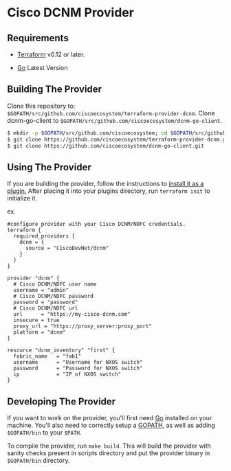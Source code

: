 # Cisco DCNM Provider 

Requirements
------------

- [Terraform](https://www.terraform.io/downloads.html) v0.12 or later.

- [Go](https://golang.org/doc/install) Latest Version

## Building The Provider ##
Clone this repository to: `$GOPATH/src/github.com/ciscoecosystem/terraform-provider-dcnm`.
Clone dcnm-go-client to `$GOPATH/src/github.com/ciscoecosystem/dcnm-go-client`.

```sh
$ mkdir -p $GOPATH/src/github.com/ciscoecosystem; cd $GOPATH/src/github.com/ciscoecosystem
$ git clone https://github.com/ciscoecosystem/terraform-provider-dcnm.git
$ git clone https://github.com/ciscoecosystem/dcnm-go-client.git
```


Using The Provider
------------------
If you are building the provider, follow the instructions to [install it as a plugin.](https://www.terraform.io/docs/plugins/basics.html#installing-a-plugin) After placing it into your plugins directory, run `terraform init` to initialize it.

ex.
```hcl
#configure provider with your Cisco DCNM/NDFC credentials.
terraform {
  required_providers {
    dcnm = {
      source = "CiscoDevNet/dcnm"
    }
  }
}

provider "dcnm" {
  # Cisco DCNM/NDFC user name
  username = "admin"
  # Cisco DCNM/NDFC password
  password = "password"
  # Cisco DCNM/NDFC url
  url      = "https://my-cisco-dcnm.com"
  insecure = true
  proxy_url = "https://proxy_server:proxy_port"
  platform = "dcnm"
}

resource "dcnm_inventory" "first" {
  fabric_name   = "fab1"
  username      = "Username for NXOS switch"
  password      = "Password for NXOS switch"
  ip            = "IP of NXOS switch"
}
```


Developing The Provider
-----------------------
If you want to work on the provider, you'll first need [Go](http://www.golang.org) installed on your machine. You'll also need to correctly setup a [GOPATH](http://golang.org/doc/code.html#GOPATH), as well as adding `$GOPATH/bin` to your `$PATH`.

To compile the provider, run `make build`. This will build the provider with sanity checks present in scripts directory and put the provider binary in `$GOPATH/bin` directory.

